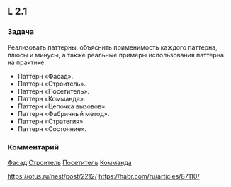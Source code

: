 ## L 2.1

### Задача
Реализовать паттерны, объяснить применимость каждого паттерна, плюсы и минусы, а также реальные примеры использования паттерна на практике.
* Паттерн «Фасад».
* Паттерн «Строитель».
* Паттерн «Посетитель».
* Паттерн «Комманда».
* Паттерн «Цепочка вызовов».
* Паттерн «Фабричный метод».
* Паттерн «Стратегия».
* Паттерн «Состояние».

### Комментарий
[Фасад](./facade/comment.md)
[Строитель](./builder/comment.md)
[Посетитель](./visitor/comment.md)
[Комманда](./command/comment.md)



https://otus.ru/nest/post/2212/
https://habr.com/ru/articles/87110/